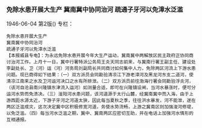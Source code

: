 ### 免除水患开展大生产  冀南冀中协同治河  疏通子牙河以免漳水泛滥

1946-06-04
第2版()
专栏：

    免除水患开展大生产
    冀南冀中协同治河
    疏通子牙河以免漳水泛滥
    【本报威县专电】：为永远免除水患开展今年大生产运动，冀南冀中两解放区民主政府正协同商讨治河工作。上月十一日，冀中行署特派公务局王炎天同志前来，与冀南行署王副主任、建设处李副处长、卫（河）运（河）河务局刘副局长共同商讨如何集中人力，免除两区河流上下游水患问题。现已商得如下结果：（一）双方派员会同勘验清凉江下游老漳河及黑龙河东支二道河，使清凉江南来之水及卫河运河决口之水有所排泄。（二）双方派员前往渤海行署会同勘验浮炎河，（该河自沧县南兴隆镇东津流入运河）如测量合适，即可在兴隆镇设闸，当河水暴涨时，便可分运河水势而免溃决。（三）滏阳河水患问题，该河道源于太行山麓，经冀南冀中而入海，由于上游西距水源太近，下游子牙河之河道太狭，因此每当夏秋之季，往往洪水暴发，河不能泄，遂在两区泛滥成灾，这次决定冀中区积极修宽河道，务使水势流畅，上游之冀南区则加强浚河修堤，以免泛滥。（四）每当河水泛滥之期，冀中、冀南两区应密切互助，并在电话上加强河水情形的互相通报。
